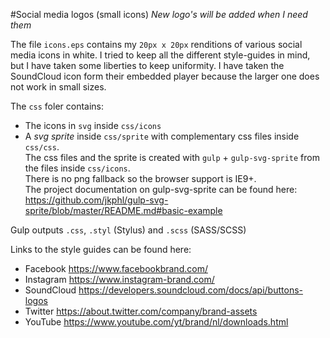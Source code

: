 #Social media logos (small icons)
*New logo's will be added when I need them*

The file `icons.eps` contains my `20px x 20px` renditions of various social media icons in white.
I tried to keep all the different style-guides in mind, but I have taken some liberties to keep uniformity. 
I have taken the SoundCloud icon form their embedded player because the larger one does not work in small sizes.

The `css` foler contains:
  - The icons in `svg` inside `css/icons`
  - A *svg sprite* inside `css/sprite` with complementary css files inside `css/css`.   
The css files and the sprite is created with `gulp` + `gulp-svg-sprite` from the files inside `css/icons`.   
There is no png fallback so the browser support is IE9+.   
The project documentation on gulp-svg-sprite can be found here:  
<https://github.com/jkphl/gulp-svg-sprite/blob/master/README.md#basic-example>

Gulp outputs `.css`, `.styl` (Stylus) and `.scss` (SASS/SCSS)

Links to the style guides can be found here:
  - Facebook <https://www.facebookbrand.com/>
  - Instagram <https://www.instagram-brand.com/>
  - SoundCloud <https://developers.soundcloud.com/docs/api/buttons-logos>
  - Twitter <https://about.twitter.com/company/brand-assets>
  - YouTube <https://www.youtube.com/yt/brand/nl/downloads.html>